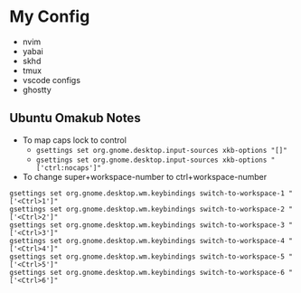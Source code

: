 # My Config

- nvim
- yabai
- skhd
- tmux
- vscode configs
- ghostty

## Ubuntu Omakub Notes
- To map caps lock to control
  - `gsettings set org.gnome.desktop.input-sources xkb-options "[]"`
  - `gsettings set org.gnome.desktop.input-sources xkb-options "['ctrl:nocaps']"`
- To change super+workspace-number to ctrl+workspace-number
```
gsettings set org.gnome.desktop.wm.keybindings switch-to-workspace-1 "['<Ctrl>1']"
gsettings set org.gnome.desktop.wm.keybindings switch-to-workspace-2 "['<Ctrl>2']"
gsettings set org.gnome.desktop.wm.keybindings switch-to-workspace-3 "['<Ctrl>3']"
gsettings set org.gnome.desktop.wm.keybindings switch-to-workspace-4 "['<Ctrl>4']"
gsettings set org.gnome.desktop.wm.keybindings switch-to-workspace-5 "['<Ctrl>5']"
gsettings set org.gnome.desktop.wm.keybindings switch-to-workspace-6 "['<Ctrl>6']"
```
